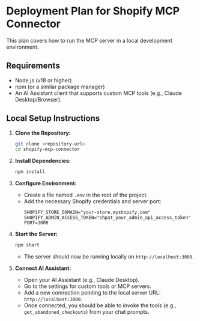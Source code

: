 # Deployment Plan for Shopify MCP Connector

This plan covers how to run the MCP server in a local development environment.

## Requirements

-   Node.js (v18 or higher)
-   npm (or a similar package manager)
-   An AI Assistant client that supports custom MCP tools (e.g., Claude Desktop/Browser).

## Local Setup Instructions

1.  **Clone the Repository:**
    ```bash
    git clone <repository-url>
    cd shopify-mcp-connector
    ```

2.  **Install Dependencies:**
    ```bash
    npm install
    ```

3.  **Configure Environment:**
    -   Create a file named `.env` in the root of the project.
    -   Add the necessary Shopify credentials and server port:
        ```
        SHOPIFY_STORE_DOMAIN="your-store.myshopify.com"
        SHOPIFY_ADMIN_ACCESS_TOKEN="shpat_your_admin_api_access_token"
        PORT=3000
        ```

4.  **Start the Server:**
    ```bash
    npm start
    ```
    -   The server should now be running locally on `http://localhost:3000`.

5.  **Connect AI Assistant:**
    -   Open your AI Assistant (e.g., Claude Desktop).
    -   Go to the settings for custom tools or MCP servers.
    -   Add a new connection pointing to the local server URL: `http://localhost:3000`.
    -   Once connected, you should be able to invoke the tools (e.g., `get_abandoned_checkouts`) from your chat prompts.
